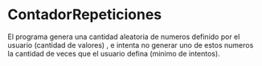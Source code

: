 # ContadorRepeticiones

El programa genera una cantidad aleatoria de numeros definido por el usuario (cantidad de valores) , e intenta no generar uno de estos numeros la cantidad de veces que el usuario defina (minimo de intentos).
